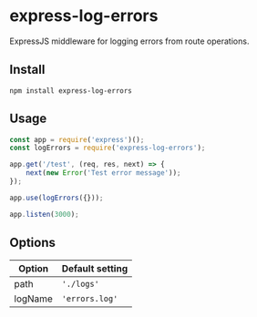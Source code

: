 # express-log-errors
ExpressJS middleware for logging errors from route operations.

## Install
```
npm install express-log-errors
```

## Usage
```javascript
const app = require('express')();
const logErrors = require('express-log-errors');

app.get('/test', (req, res, next) => {
	next(new Error('Test error message'));
});

app.use(logErrors({}));

app.listen(3000);
```

## Options
| Option | Default setting | 
|---|---|
| path | `'./logs'` |
| logName | `'errors.log'` |